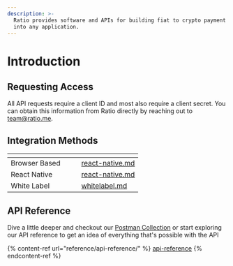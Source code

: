 ```yaml
---
description: >-
  Ratio provides software and APIs for building fiat to crypto payment flows
  into any application.
---
```


# Introduction

## Requesting Access

All API requests require a client ID and most also require a client secret. You can obtain this information from Ratio directly by reaching out to [team@ratio.me](mailto:team@ratio.me).

## Integration Methods

<table data-view="cards"><thead><tr><th></th><th></th><th></th><th data-hidden data-card-target data-type="content-ref"></th></tr></thead><tbody><tr><td>Browser Based</td><td></td><td></td><td><a href="integration-methods/react-native.md">react-native.md</a></td></tr><tr><td>React Native</td><td></td><td></td><td><a href="integration-methods/react-native.md">react-native.md</a></td></tr><tr><td>White Label</td><td></td><td></td><td><a href="integration-methods/whitelabel.md">whitelabel.md</a></td></tr></tbody></table>

## API Reference

Dive a little deeper and checkout our [Postman Collection](https://www.postman.com/ratiodotme/workspace/ratio-public-workspace) or start exploring our API reference to get an idea of everything that's possible with the API

{% content-ref url="reference/api-reference/" %}
[api-reference](reference/api-reference/)
{% endcontent-ref %}
